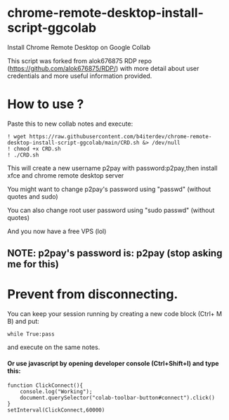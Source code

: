 # chrome-remote-desktop-install-script-ggcolab
Install Chrome Remote Desktop on Google Collab 

This script was forked from alok676875 RDP repo (https://github.com/alok676875/RDP/) with more detail about user credentials and more useful information provided.

# How to use ?

Paste this to new collab notes and execute:
```
! wget https://raw.githubusercontent.com/b4iterdev/chrome-remote-desktop-install-script-ggcolab/main/CRD.sh &> /dev/null
! chmod +x CRD.sh
! ./CRD.sh
```
This will create a new username p2pay with password:p2pay,then install xfce and chrome remote desktop server

You might want to change p2pay's password using "passwd" (without quotes and sudo)

You can also change root user password using "sudo passwd" (without quotes)

And you now have a free VPS (lol)
## NOTE: p2pay's password is: p2pay (stop asking me for this)
# Prevent from disconnecting.
You can keep your session running by creating a new code block (Ctrl+ M B) and put: 
```
while True:pass
```
and execute on the same notes.
#### Or use javascript by opening developer console (Ctrl+Shift+I) and type this:
```
function ClickConnect(){
    console.log("Working"); 
    document.querySelector("colab-toolbar-button#connect").click() 
}
setInterval(ClickConnect,60000)
```
